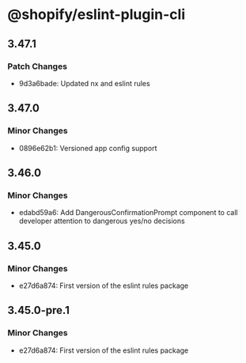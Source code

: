 # @shopify/eslint-plugin-cli

## 3.47.1

### Patch Changes

- 9d3a6bade: Updated nx and eslint rules

## 3.47.0

### Minor Changes

- 0896e62b1: Versioned app config support

## 3.46.0

### Minor Changes

- edabd59a6: Add DangerousConfirmationPrompt component to call developer attention to dangerous yes/no decisions

## 3.45.0

### Minor Changes

- e27d6a874: First version of the eslint rules package

## 3.45.0-pre.1

### Minor Changes

- e27d6a874: First version of the eslint rules package
